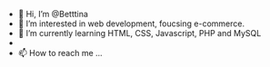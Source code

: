 - 👋 Hi, I’m @Betttina
- 👀 I’m interested in web development, foucsing e-commerce. 
- 🌱 I’m currently learning HTML, CSS, Javascript, PHP and MySQL
- 
- 📫 How to reach me ... 

<!---
Betttina/Betttina is a ✨ special ✨ repository because its `README.md` (this file) appears on your GitHub profile.
You can click the Preview link to take a look at your changes.
--->
